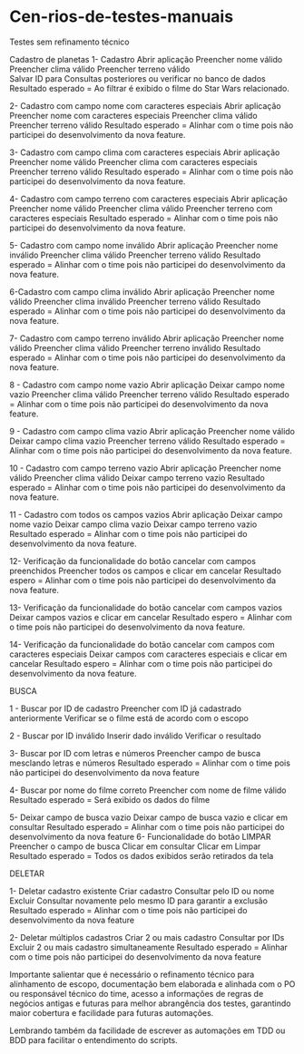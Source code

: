 # Cen-rios-de-testes-manuais
Testes sem refinamento técnico

Cadastro de planetas 
1- Cadastro 
 Abrir aplicação
Preencher nome válido 
Preencher clima válido 
Preencher terreno válido  
Salvar ID para Consultas posteriores ou verificar no banco de dados
Resultado esperado =  Ao filtrar é exibido o filme do Star Wars relacionado.

2-  Cadastro com campo nome com caracteres especiais
 Abrir aplicação
Preencher nome com caracteres especiais
Preencher clima válido 
Preencher terreno válido 
Resultado esperado = Alinhar com o time pois não participei do desenvolvimento da nova feature.

3- Cadastro com campo clima com caracteres especiais
Abrir aplicação
Preencher nome válido 
Preencher clima com caracteres especiais
Preencher terreno válido 
Resultado esperado = Alinhar com o time pois não participei do desenvolvimento da nova feature.

4- Cadastro com campo terreno com caracteres especiais
Abrir aplicação
Preencher nome válido 
Preencher clima válido 
Preencher terreno com caracteres especiais
Resultado esperado = Alinhar com o time pois não participei do desenvolvimento da nova feature.

5- Cadastro com campo nome inválido
Abrir aplicação
Preencher nome inválido
Preencher clima válido 
Preencher terreno válido 
Resultado esperado = Alinhar com o time pois não participei do desenvolvimento da nova feature.


6-Cadastro com campo  clima inválido
 Abrir aplicação
Preencher nome válido 
Preencher clima inválido
Preencher terreno válido 
Resultado esperado = Alinhar com o time pois não participei do desenvolvimento da nova feature.


7- Cadastro com campo  terreno inválido
Abrir aplicação
Preencher nome válido 
Preencher clima válido 
Preencher terreno inválido
Resultado esperado = Alinhar com o time pois não participei do desenvolvimento da nova feature.

8 - Cadastro com campo nome vazio
Abrir aplicação
Deixar campo nome vazio
Preencher clima válido 
Preencher terreno válido 
Resultado esperado = Alinhar com o time pois não participei do desenvolvimento da nova feature.

9 - Cadastro com campo clima vazio
Abrir aplicação
Preencher nome válido 
Deixar campo clima vazio
Preencher terreno válido 
Resultado esperado = Alinhar com o time pois não participei do desenvolvimento da nova feature.

10 - Cadastro com campo terreno vazio
 Abrir aplicação
Preencher nome válido 
Preencher clima válido 
Deixar campo terreno vazio
Resultado esperado = Alinhar com o time pois não participei do desenvolvimento da nova feature.


11 - Cadastro com todos os campos vazios
 Abrir aplicação
Deixar campo nome vazio
Deixar campo clima vazio
Deixar campo terreno vazio
Resultado esperado = Alinhar com o time pois não participei do desenvolvimento da nova feature.


12-  Verificação da funcionalidade do botão cancelar com campos preenchidos
Preencher todos os campos e clicar em cancelar 
Resultado espero = Alinhar com o time pois não participei do desenvolvimento da nova feature.

13- Verificação da funcionalidade do botão cancelar com campos vazios
Deixar campos vazios e clicar em cancelar 
Resultado espero = Alinhar com o time pois não participei do desenvolvimento da nova feature.

14- Verificação da funcionalidade do botão cancelar com campos com caracteres especiais
Deixar campos com caracteres especiais e clicar em cancelar 
Resultado espero = Alinhar com o time pois não participei do desenvolvimento da nova feature.

BUSCA


1 - Buscar por ID de cadastro
Preencher com ID já cadastrado anteriormente
Verificar se o filme está de acordo com o escopo

2 - Buscar por ID inválido
Inserir dado inválido 
Verificar o resultado 

3- Buscar por ID com letras e números
Preencher campo de busca mesclando letras e números
Resultado esperado = Alinhar com o time pois não participei do desenvolvimento da nova feature

4- Buscar por nome do filme correto
Preencher com nome de filme válido
Resultado esperado = Será exibido os dados do filme

5- Deixar campo de busca vazio 
Deixar campo de busca vazio e clicar em consultar 
Resultado esperado = Alinhar com o time pois não participei do desenvolvimento da nova feature
6- Funcionalidade do botão LIMPAR
Preencher o campo de busca 
Clicar em consultar
Clicar em Limpar
Resultado esperado = Todos os dados exibidos serão retirados da tela 


DELETAR

1- Deletar cadastro existente
Criar cadastro
Consultar pelo ID ou nome
Excluir
Consultar novamente pelo mesmo ID para garantir a exclusão
Resultado esperado = Alinhar com o time pois não participei do desenvolvimento da nova feature

2- Deletar múltiplos cadastros
Criar 2 ou mais cadastro
Consultar por IDs
Excluir 2 ou mais cadastro simultaneamente
Resultado esperado = Alinhar com o time pois não participei do desenvolvimento da nova feature



Importante salientar que é necessário o refinamento técnico para alinhamento de escopo, documentação bem elaborada e alinhada com o PO ou responsável técnico do time, acesso a informações de regras de negócios antigas e futuras para melhor abrangência dos testes, garantindo maior cobertura e facilidade para futuras automações. 

Lembrando também da facilidade de escrever as automações em TDD ou BDD para facilitar o entendimento do scripts. 
